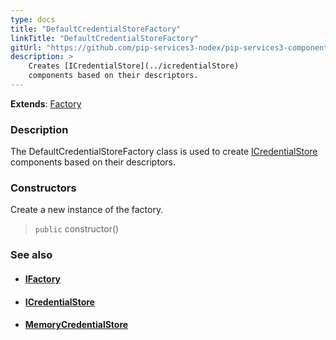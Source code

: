 ```yaml
---
type: docs
title: "DefaultCredentialStoreFactory"
linkTitle: "DefaultCredentialStoreFactory"
gitUrl: "https://github.com/pip-services3-nodex/pip-services3-components-nodex"
description: >
    Creates [ICredentialStore](../icredentialStore)
    components based on their descriptors.
---
```


**Extends**: [Factory](../../build/factory)

### Description

The DefaultCredentialStoreFactory class is used to create [ICredentialStore](../icredentialStore) components based on their descriptors.

### Constructors
Create a new instance of the factory.

> `public` constructor()


### See also
- #### [IFactory](../../build/ifactory)
- #### [ICredentialStore](../icredentialStore)
- #### [MemoryCredentialStore](../memory_credential_store)
